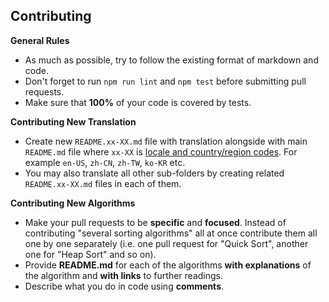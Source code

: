 ## Contributing

**General Rules**

- As much as possible, try to follow the existing format of markdown and code.
- Don't forget to run `npm run lint` and `npm test` before submitting pull requests.
- Make sure that **100%** of your code is covered by tests.

**Contributing New Translation**

- Create new `README.xx-XX.md` file with translation alongside with main `README.md` file where `xx-XX` is [locale and country/region codes](http://www.lingoes.net/en/translator/langcode.htm).
For example `en-US`, `zh-CN`, `zh-TW`, `ko-KR` etc.
- You may also translate all other sub-folders by creating 
related `README.xx-XX.md` files in each of them.

**Contributing New Algorithms**

- Make your pull requests to be **specific** and **focused**. Instead of 
contributing "several sorting algorithms" all at once contribute them all 
one by one separately (i.e. one pull request for "Quick Sort", another one
for "Heap Sort" and so on).
- Provide **README.md** for each of the algorithms **with explanations** of
the algorithm and **with links** to further readings.
- Describe what you do in code using **comments**.
